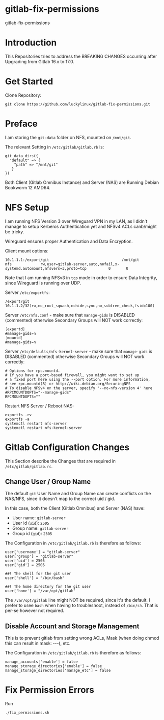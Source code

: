 # gitlab-fix-permissions
gitlab-fix-permissions

# Introduction
This Repositories tries to address the BREAKING CHANGES occurring after Upgrading from Gitlab 16.x to 17.0.

# Get Started
Clone Repository:
```
git clone https://github.com/luckylinux/gitlab-fix-permissions.git
```

# Preface
I am storing the `git-data` folder on NFS, mounted on `/mnt/git`.

The relevant Setting in `/etc/gitlab/gitlab.rb` is:
```
git_data_dirs({
  "default" => {
    "path" => "/mnt/git"
   }
})
```

Both Client (Gitlab Omnibus Instance) and Server (NAS) are Running Debian Bookworm 12 AMD64.

# NFS Setup
I am running NFS Version 3 over Wireguard VPN in my LAN, as I didn't manage to setup Kerberos Authentication yet and NFSv4 ACLs canb/might be tricky.

Wireguard ensures proper Authentication and Data Encryption.

Client mount options:
```
10.1.1.1:/export/git                                 /mnt/git                      nfs             rw,user=gitlab-server,auto,nofail,x-systemd.automount,nfsvers=3,proto=tcp          0       0
```

Note that I am running NFSv3 in `tcp` mode in order to ensure Data Integrity, since Wireguard is running over UDP.

Server `/etc/exportfs`:
```
/export/git			10.1.1.2/32(rw,no_root_squash,nohide,sync,no_subtree_check,fsid=100)
```

Server `/etc/nfs.conf` - make sure that `manage-gids` is DISABLED (commented) otherwise Secondary Groups will NOT work correctly:
```
[exportd]
#manage-gids=n
[mountd]
#manage-gids=n
```

Server `/etc/defaults/nfs-kernel-server` - make sure that `manage-gids` is DISABLED (commented) otherwise Secondary Groups will NOT work correctly:
```
# Options for rpc.mountd.
# If you have a port-based firewall, you might want to set up
# a fixed port here using the --port option. For more information, 
# see rpc.mountd(8) or http://wiki.debian.org/SecuringNFS
# To disable NFSv4 on the server, specify '--no-nfs-version 4' here
#RPCMOUNTDOPTS="--manage-gids"
RPCMOUNTDOPTS=""
```

Restart NFS Server / Reboot NAS:
```
exportfs -rv
exportfs -a
systemctl restart nfs-server
systemctl restart nfs-kernel-server
```

# Gitlab Configuration Changes
This Section describe the Changes that are required in `/etc/gitlab/gitlab.rc`.

## Change User / Group Name
The default `git` User Name and Group Name can create conflicts on the NAS/NFS, since it doesn't map to the correct uid / gid.

In this case, both the Client (Gitlab Omnibus) and Server (NAS) have:
- User name: `gitlab-server`
- User id (`uid`): `2505`
- Group name: `gitlab-server`
- Group id (`gid`): `2505`

The Configuration in `/etc/gitlab/gitlab.rb` is therefore as follows:
```
user['username'] = "gitlab-server"
user['group'] = "gitlab-server"
user['uid'] = 2505
user['gid'] = 2505

##! The shell for the git user
user['shell'] = "/bin/bash"

##! The home directory for the git user
user['home'] = "/var/opt/gitlab"
```

The `/var/opt/gitlab` line might NOT be required, since it's the default.
I prefer to usee `bash` when having to troubleshoot, instead of `/bin/sh`.
That is per-se however not required.

## Disable Account and Storage Management
This is to prevent gitlab from setting wrong ACLs, Mask (when doing chmod this can result in mask: ---), etc.

The Configuration in `/etc/gitlab/gitlab.rb` is therefore as follows:
```
manage_accounts['enable'] = false
manage_storage_directories['enable'] = false
manage_storage_directories['manage_etc'] = false
```

# Fix Permission Errors
Run
```
./fix_permissions.sh
```
